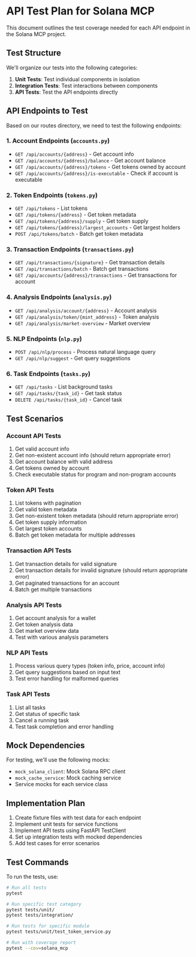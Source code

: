 # API Test Plan for Solana MCP

This document outlines the test coverage needed for each API endpoint in the Solana MCP project.

## Test Structure

We'll organize our tests into the following categories:

1. **Unit Tests**: Test individual components in isolation
2. **Integration Tests**: Test interactions between components
3. **API Tests**: Test the API endpoints directly

## API Endpoints to Test

Based on our routes directory, we need to test the following endpoints:

### 1. Account Endpoints (`accounts.py`)
- `GET /api/accounts/{address}` - Get account info
- `GET /api/accounts/{address}/balance` - Get account balance
- `GET /api/accounts/{address}/tokens` - Get tokens owned by account
- `GET /api/accounts/{address}/is-executable` - Check if account is executable

### 2. Token Endpoints (`tokens.py`)
- `GET /api/tokens` - List tokens
- `GET /api/tokens/{address}` - Get token metadata
- `GET /api/tokens/{address}/supply` - Get token supply
- `GET /api/tokens/{address}/largest_accounts` - Get largest holders
- `POST /api/tokens/batch` - Batch get token metadata

### 3. Transaction Endpoints (`transactions.py`)
- `GET /api/transactions/{signature}` - Get transaction details
- `GET /api/transactions/batch` - Batch get transactions
- `GET /api/accounts/{address}/transactions` - Get transactions for account

### 4. Analysis Endpoints (`analysis.py`)
- `GET /api/analysis/account/{address}` - Account analysis
- `GET /api/analysis/token/{mint_address}` - Token analysis
- `GET /api/analysis/market-overview` - Market overview

### 5. NLP Endpoints (`nlp.py`)
- `POST /api/nlp/process` - Process natural language query
- `GET /api/nlp/suggest` - Get query suggestions

### 6. Task Endpoints (`tasks.py`)
- `GET /api/tasks` - List background tasks
- `GET /api/tasks/{task_id}` - Get task status
- `DELETE /api/tasks/{task_id}` - Cancel task

## Test Scenarios

### Account API Tests
1. Get valid account info
2. Get non-existent account info (should return appropriate error)
3. Get account balance with valid address
4. Get tokens owned by account
5. Check executable status for program and non-program accounts

### Token API Tests
1. List tokens with pagination
2. Get valid token metadata
3. Get non-existent token metadata (should return appropriate error)
4. Get token supply information
5. Get largest token accounts
6. Batch get token metadata for multiple addresses

### Transaction API Tests
1. Get transaction details for valid signature
2. Get transaction details for invalid signature (should return appropriate error)
3. Get paginated transactions for an account
4. Batch get multiple transactions

### Analysis API Tests
1. Get account analysis for a wallet
2. Get token analysis data
3. Get market overview data
4. Test with various analysis parameters

### NLP API Tests
1. Process various query types (token info, price, account info)
2. Get query suggestions based on input text
3. Test error handling for malformed queries

### Task API Tests
1. List all tasks
2. Get status of specific task
3. Cancel a running task
4. Test task completion and error handling

## Mock Dependencies

For testing, we'll use the following mocks:
- `mock_solana_client`: Mock Solana RPC client
- `mock_cache_service`: Mock caching service
- Service mocks for each service class

## Implementation Plan

1. Create fixture files with test data for each endpoint
2. Implement unit tests for service functions
3. Implement API tests using FastAPI TestClient
4. Set up integration tests with mocked dependencies
5. Add test cases for error scenarios

## Test Commands

To run the tests, use:
```bash
# Run all tests
pytest

# Run specific test category
pytest tests/unit/
pytest tests/integration/

# Run tests for specific module
pytest tests/unit/test_token_service.py

# Run with coverage report
pytest --cov=solana_mcp
``` 